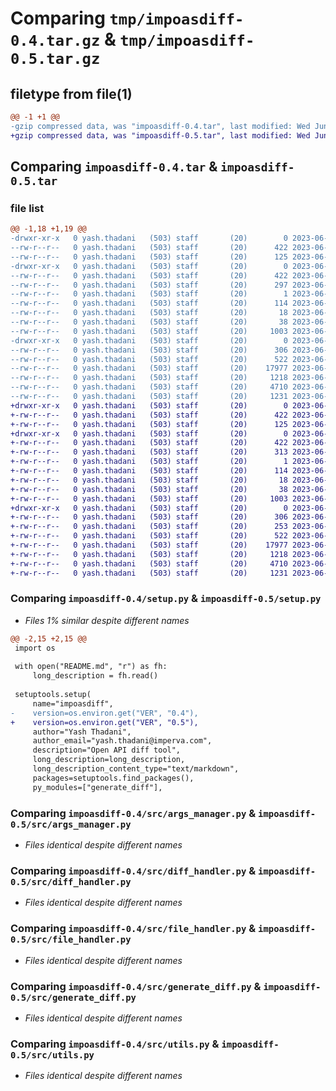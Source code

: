 # Comparing `tmp/impoasdiff-0.4.tar.gz` & `tmp/impoasdiff-0.5.tar.gz`

## filetype from file(1)

```diff
@@ -1 +1 @@
-gzip compressed data, was "impoasdiff-0.4.tar", last modified: Wed Jun 21 18:11:32 2023, max compression
+gzip compressed data, was "impoasdiff-0.5.tar", last modified: Wed Jun 21 18:17:49 2023, max compression
```

## Comparing `impoasdiff-0.4.tar` & `impoasdiff-0.5.tar`

### file list

```diff
@@ -1,18 +1,19 @@
-drwxr-xr-x   0 yash.thadani   (503) staff       (20)        0 2023-06-21 18:11:32.285930 impoasdiff-0.4/
--rw-r--r--   0 yash.thadani   (503) staff       (20)      422 2023-06-21 18:11:32.285709 impoasdiff-0.4/PKG-INFO
--rw-r--r--   0 yash.thadani   (503) staff       (20)      125 2023-06-21 18:09:12.000000 impoasdiff-0.4/README.md
-drwxr-xr-x   0 yash.thadani   (503) staff       (20)        0 2023-06-21 18:11:32.281966 impoasdiff-0.4/impoasdiff.egg-info/
--rw-r--r--   0 yash.thadani   (503) staff       (20)      422 2023-06-21 18:11:32.000000 impoasdiff-0.4/impoasdiff.egg-info/PKG-INFO
--rw-r--r--   0 yash.thadani   (503) staff       (20)      297 2023-06-21 18:11:32.000000 impoasdiff-0.4/impoasdiff.egg-info/SOURCES.txt
--rw-r--r--   0 yash.thadani   (503) staff       (20)        1 2023-06-21 18:11:32.000000 impoasdiff-0.4/impoasdiff.egg-info/dependency_links.txt
--rw-r--r--   0 yash.thadani   (503) staff       (20)      114 2023-06-21 18:11:32.000000 impoasdiff-0.4/impoasdiff.egg-info/requires.txt
--rw-r--r--   0 yash.thadani   (503) staff       (20)       18 2023-06-21 18:11:32.000000 impoasdiff-0.4/impoasdiff.egg-info/top_level.txt
--rw-r--r--   0 yash.thadani   (503) staff       (20)       38 2023-06-21 18:11:32.285985 impoasdiff-0.4/setup.cfg
--rw-r--r--   0 yash.thadani   (503) staff       (20)     1003 2023-06-21 18:11:29.000000 impoasdiff-0.4/setup.py
-drwxr-xr-x   0 yash.thadani   (503) staff       (20)        0 2023-06-21 18:11:32.285336 impoasdiff-0.4/src/
--rw-r--r--   0 yash.thadani   (503) staff       (20)      306 2023-06-21 18:05:33.000000 impoasdiff-0.4/src/__init__.py
--rw-r--r--   0 yash.thadani   (503) staff       (20)      522 2023-06-21 18:05:33.000000 impoasdiff-0.4/src/args_manager.py
--rw-r--r--   0 yash.thadani   (503) staff       (20)    17977 2023-06-21 18:05:33.000000 impoasdiff-0.4/src/diff_handler.py
--rw-r--r--   0 yash.thadani   (503) staff       (20)     1218 2023-06-21 18:05:33.000000 impoasdiff-0.4/src/file_handler.py
--rw-r--r--   0 yash.thadani   (503) staff       (20)     4710 2023-06-21 18:05:33.000000 impoasdiff-0.4/src/generate_diff.py
--rw-r--r--   0 yash.thadani   (503) staff       (20)     1231 2023-06-21 18:05:33.000000 impoasdiff-0.4/src/utils.py
+drwxr-xr-x   0 yash.thadani   (503) staff       (20)        0 2023-06-21 18:17:49.410260 impoasdiff-0.5/
+-rw-r--r--   0 yash.thadani   (503) staff       (20)      422 2023-06-21 18:17:49.410071 impoasdiff-0.5/PKG-INFO
+-rw-r--r--   0 yash.thadani   (503) staff       (20)      125 2023-06-21 18:09:12.000000 impoasdiff-0.5/README.md
+drwxr-xr-x   0 yash.thadani   (503) staff       (20)        0 2023-06-21 18:17:49.406587 impoasdiff-0.5/impoasdiff.egg-info/
+-rw-r--r--   0 yash.thadani   (503) staff       (20)      422 2023-06-21 18:17:49.000000 impoasdiff-0.5/impoasdiff.egg-info/PKG-INFO
+-rw-r--r--   0 yash.thadani   (503) staff       (20)      313 2023-06-21 18:17:49.000000 impoasdiff-0.5/impoasdiff.egg-info/SOURCES.txt
+-rw-r--r--   0 yash.thadani   (503) staff       (20)        1 2023-06-21 18:17:49.000000 impoasdiff-0.5/impoasdiff.egg-info/dependency_links.txt
+-rw-r--r--   0 yash.thadani   (503) staff       (20)      114 2023-06-21 18:17:49.000000 impoasdiff-0.5/impoasdiff.egg-info/requires.txt
+-rw-r--r--   0 yash.thadani   (503) staff       (20)       18 2023-06-21 18:17:49.000000 impoasdiff-0.5/impoasdiff.egg-info/top_level.txt
+-rw-r--r--   0 yash.thadani   (503) staff       (20)       38 2023-06-21 18:17:49.410304 impoasdiff-0.5/setup.cfg
+-rw-r--r--   0 yash.thadani   (503) staff       (20)     1003 2023-06-21 18:17:44.000000 impoasdiff-0.5/setup.py
+drwxr-xr-x   0 yash.thadani   (503) staff       (20)        0 2023-06-21 18:17:49.409779 impoasdiff-0.5/src/
+-rw-r--r--   0 yash.thadani   (503) staff       (20)      306 2023-06-21 18:05:33.000000 impoasdiff-0.5/src/__init__.py
+-rw-r--r--   0 yash.thadani   (503) staff       (20)      253 2023-06-21 18:17:12.000000 impoasdiff-0.5/src/_version.py
+-rw-r--r--   0 yash.thadani   (503) staff       (20)      522 2023-06-21 18:05:33.000000 impoasdiff-0.5/src/args_manager.py
+-rw-r--r--   0 yash.thadani   (503) staff       (20)    17977 2023-06-21 18:05:33.000000 impoasdiff-0.5/src/diff_handler.py
+-rw-r--r--   0 yash.thadani   (503) staff       (20)     1218 2023-06-21 18:05:33.000000 impoasdiff-0.5/src/file_handler.py
+-rw-r--r--   0 yash.thadani   (503) staff       (20)     4710 2023-06-21 18:05:33.000000 impoasdiff-0.5/src/generate_diff.py
+-rw-r--r--   0 yash.thadani   (503) staff       (20)     1231 2023-06-21 18:05:33.000000 impoasdiff-0.5/src/utils.py
```

### Comparing `impoasdiff-0.4/setup.py` & `impoasdiff-0.5/setup.py`

 * *Files 1% similar despite different names*

```diff
@@ -2,15 +2,15 @@
 import os
 
 with open("README.md", "r") as fh:
     long_description = fh.read()
 
 setuptools.setup(
     name="impoasdiff",
-    version=os.environ.get("VER", "0.4"),
+    version=os.environ.get("VER", "0.5"),
     author="Yash Thadani",
     author_email="yash.thadani@imperva.com",
     description="Open API diff tool",
     long_description=long_description,
     long_description_content_type="text/markdown",
     packages=setuptools.find_packages(),
     py_modules=["generate_diff"],
```

### Comparing `impoasdiff-0.4/src/args_manager.py` & `impoasdiff-0.5/src/args_manager.py`

 * *Files identical despite different names*

### Comparing `impoasdiff-0.4/src/diff_handler.py` & `impoasdiff-0.5/src/diff_handler.py`

 * *Files identical despite different names*

### Comparing `impoasdiff-0.4/src/file_handler.py` & `impoasdiff-0.5/src/file_handler.py`

 * *Files identical despite different names*

### Comparing `impoasdiff-0.4/src/generate_diff.py` & `impoasdiff-0.5/src/generate_diff.py`

 * *Files identical despite different names*

### Comparing `impoasdiff-0.4/src/utils.py` & `impoasdiff-0.5/src/utils.py`

 * *Files identical despite different names*

